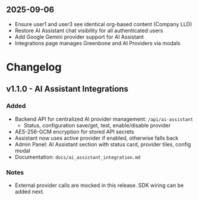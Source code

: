 ## 2025-09-06

- Ensure user1 and user3 see identical org-based content (Company LLD)
- Restore AI Assistant chat visibility for all authenticated users
- Add Google Gemini provider support for AI Assistant
- Integrations page manages Greenbone and AI Providers via modals

# Changelog

## v1.1.0 - AI Assistant Integrations

### Added
- Backend API for centralized AI provider management: `/api/ai-assistant`
  - Status, configuration save/get, test, enable/disable provider
- AES-256-GCM encryption for stored API secrets
- Assistant now uses active provider if enabled, otherwise falls back
- Admin Panel: AI Assistant section with status card, provider tiles, config modal
- Documentation: `docs/ai_assistant_integration.md`

### Notes
- External provider calls are mocked in this release. SDK wiring can be added next.